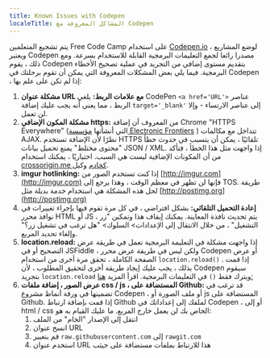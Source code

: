 ```yaml
---
title: Known Issues with Codepen
localeTitle: المشاكل المعروفة مع Codepen
---
```

يتم تشجيع المتعلمين Free Code Camp على استخدام [Codepen.io](http://www.codepen.io/) لوضع المشاريع ، ويعتبر Codepen مصدرا رائعا لجمع التعليمات البرمجية القابلة للاستخدام بسرعة. ومع ذلك ، يقوم Codepen بتقديم مستوى إضافي من التجريد في عملية تصحيح الأخطاء البرمجية. فيما يلي بعض المشكلات المعروفة التي يمكن أن تقوم برحلتك في Codepen ، إذا لم تكن على علم بها:

1.  **مشكلة عنوان URL مع علامات الربط:** يلغي CodePen `<a href='URL'>` عناصر الربط ، مما يعني أنه يجب عليك إضافة `target='_blank'` إلى عناصر الارتساء - وإلا لن تعمل.
2.  **مشكلة المكون الإضافي https:** من المعروف أن إضافة Chrome "HTTPS Everywhere" (التي أنشأتها [مؤسسة Electronic Frontiers](http://www.eff.org/) ) تتداخل مع مكالمات AJAX. نظرًا لأن الإضافة تستخدم HTTPS تلقائيًا ، يمكن أن يتسبب في حدوث خطأ "محتوى مختلط" يمنع تحميل بيانات JSON / XML. إذا واجهت مثل هذا الخطأ ، فتأكد من أن المكونات الإضافية ليست هي السبب. اختياريًا ، يمكنك استخدام [crossorigin.me كخادم](http://crossorigin.me) وكيل.
3.  **imgur hotlinking:** إذا كنت تستخدم الصور من [http://imgur.com](http://imgur.com) فإنها لن تظهر في معظم الوقت ، وهذا يرجع إلى TOS. طريقة لحل هذه المشكلة هي استخدام خدمة بديلة مثل [http://postimg.org](http://postimg.org)
4.  **إعادة التحميل التلقائي:** بشكل افتراضي ، في كل مرة تقوم فيها بإجراء تغييرات في نوافذ محرر HTML أو JS ، يتم تحديث نافذة المعاينة. يمكنك إيقاف هذا وتمكين "زر التشغيل" ، من خلال الانتقال إلى الإعدادات> السلوك> "هل ترغب في تشغيل زر؟" وإلغاء تحديد المربع.
5.  **location.reload:** إذا واجهت مشكلة في التعليمة البرمجية تعمل في طريقة عرض التصحيح أو في JSFiddle ، ولكن ليس في طريقة عرض محرر Codepen أو عرض الصفحة الكاملة ، تحقق مرة أخرى من استخدام `location.reload()` . إذا قمت بذلك ، يجب عليك إيجاد طريقة أخرى لتحقيق المطلوب ، لأن Codepen سيقوم بتجريد `location.reload` ويترك فقط `()` في التعليمات البرمجية. اقرأ المزيد [هنا:](https://blog.codepen.io/documentation/editor/things-we-strip/)
6.  **عرض الصور ، إضافة ملفات css / js ، المستضافة على Github:** قد ترغب في تضمينها في ورقة أنماط مشروع Codepen ، أو ملف الصورة أو js المستضافة على Github. إذا قمت بإضافة ارتباط Github لملفك إلى إعداداتك في Codepen ، أو إلى html / css الخاص بك لن يعمل خارج المربع. ما عليك القيام به هو:
    1.  انتقل إلى الإصدار "الخام" من الملف
    2.  انسخ عنوان URL
    3.  قم بتغيير `raw.githubusercontent.com` إلى `rawgit.com`
    4.  استخدم عنوان URL هذا للارتباط بملفات مستضافة على جيثب